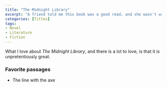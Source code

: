 ```yaml
---
title: "The Midnight Library"
excerpt: "A friend told me this book was a good read, and she wasn't wrong."
categories: [Titles]
tags:
- Novel
- Literature
- Fiction
---
```

What I love about _The Midnight Library_, and there is a lot to love, is that it is unpretentiously great.

### Favorite passages
- The line with the axe